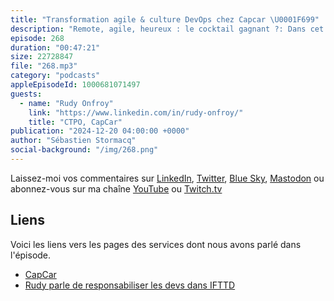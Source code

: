 ```yaml
---
title: "Transformation agile & culture DevOps chez Capcar \U0001F699"
description: "Remote, agile, heureux : le cocktail gagnant ?: Dans cet épisode, Seb et Rudy explorent les liens entre le bonheur des développeurs et leur productivité, en s'appuyant sur l'exemple de Capcar. De la transformation culturelle aux pratiques agiles, en passant par l'importance des tests, des données utilisateurs et du télétravail, découvrez des idées concrètes pour améliorer les équipes tech et relever les défis du recrutement et du déploiement le vendredi soir. Une conversation inspirante pour tous les passionnés de développement et de management !"
episode: 268
duration: "00:47:21"
size: 22728847
file: "268.mp3"
category: "podcasts"
appleEpisodeId: 1000681071497
guests:
  - name: "Rudy Onfroy"
    link: "https://www.linkedin.com/in/rudy-onfroy/"
    title: "CTPO, CapCar"
publication: "2024-12-20 04:00:00 +0000"
author: "Sébastien Stormacq"
social-background: "/img/268.png"
---
```


Laissez-moi vos commentaires sur [LinkedIn](https://www.linkedin.com/in/sebastienstormacq/), [Twitter](https://twitter.com/sebsto), [Blue Sky](https://bsky.app/profile/sebsto.bsky.social), [Mastodon](https://awscommunity.social/@sebsto) ou abonnez-vous sur ma chaîne [YouTube](https://www.youtube.com/sebsto) ou [Twitch.tv](https://www.twitch.tv/sebAWS)

## Liens

Voici les liens vers les pages des services dont nous avons parlé dans l'épisode.

- [CapCar](https://www.capcar.fr/)
- [Rudy parle de responsabiliser les devs dans IFTTD](https://www.youtube.com/watch?v=06pGr8EvPi0)